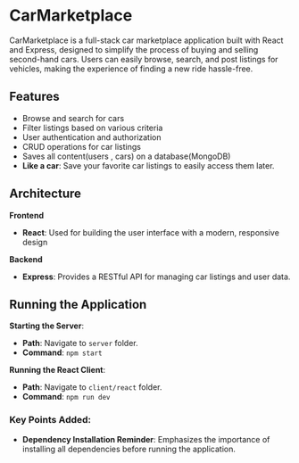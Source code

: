 
# CarMarketplace
CarMarketplace is a full-stack car marketplace application built with React and Express, designed to simplify the process of buying and selling second-hand cars. Users can easily browse, search, and post listings for vehicles, making the experience of finding a new ride hassle-free.

## Features
* Browse and search for cars
* Filter listings based on various criteria
* User authentication and authorization
* CRUD operations for car listings
* Saves all content(users , cars) on a database(MongoDB)
* **Like a car**: Save your favorite car listings to easily access them later.

## Architecture 

**Frontend**
   - **React**: Used for building the user interface with a modern, responsive design

**Backend**
   - **Express**: Provides a RESTful API for managing car listings and user data.

## Running the Application

**Starting the Server**:
   - **Path**: Navigate to `server` folder.
   - **Command**: `npm start`

**Running the React Client**:
   - **Path**: Navigate to `client/react` folder.
   - **Command**: `npm run dev`

### Key Points Added:

- **Dependency Installation Reminder**: Emphasizes the importance of installing all dependencies before running the application.
